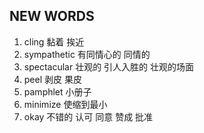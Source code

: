 ## NEW WORDS

1. cling 黏着 挨近
2. sympathetic 有同情心的 同情的
3. spectacular 壮观的 引人入胜的 壮观的场面
4. peel 剥皮 果皮
5. pamphlet 小册子
6. minimize 使缩到最小
7. okay 不错的 认可 同意 赞成 批准
